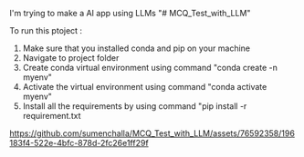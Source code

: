 I'm trying to make a AI app using LLMs
"# MCQ_Test_with_LLM" 

To run this ptoject :
  1. Make sure that you installed conda and pip on your machine
  2. Navigate to project folder
  3. Create conda virtual environment using command "conda create -n myenv"
  4. Activate the virtual environment using command
  "conda activate myenv"
  5. Install all the requirements by using command
  "pip install -r requirement.txt

https://github.com/sumenchalla/MCQ_Test_with_LLM/assets/76592358/196183f4-522e-4bfc-878d-2fc26e1ff29f
